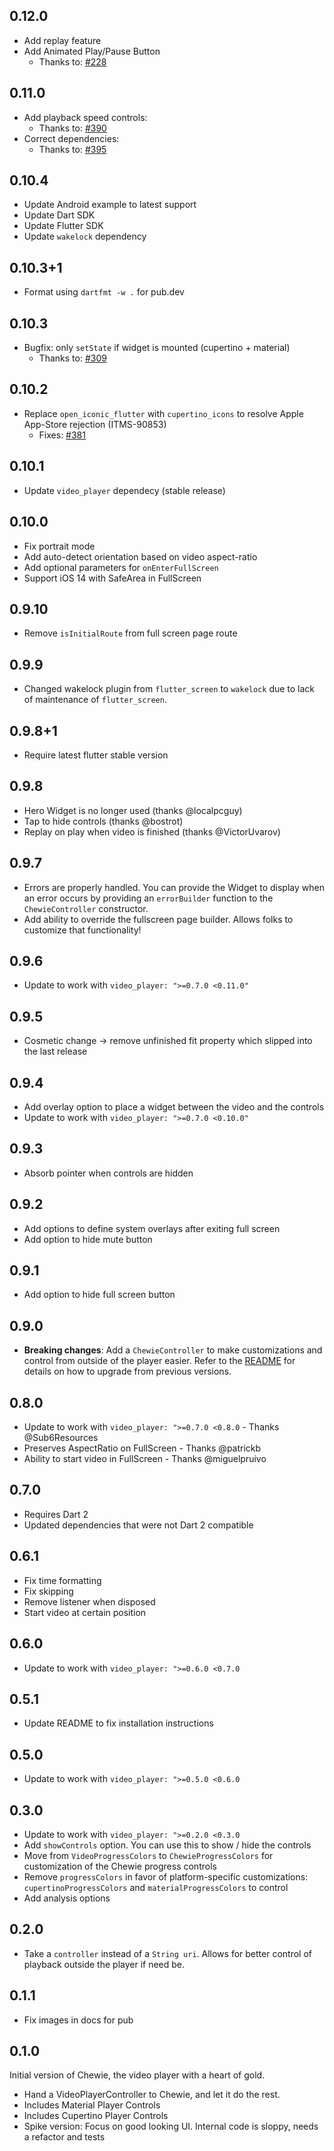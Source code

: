 ## 0.12.0

* Add replay feature
* Add Animated Play/Pause Button
  - Thanks to: [#228](https://github.com/brianegan/chewie/pull/228)

## 0.11.0

* Add playback speed controls:
  - Thanks to: [#390](https://github.com/brianegan/chewie/pull/390)
* Correct dependencies:
  - Thanks to: [#395](https://github.com/brianegan/chewie/pull/395)

## 0.10.4

* Update Android example to latest support
* Update Dart SDK
* Update Flutter SDK
* Update `wakelock` dependency

## 0.10.3+1

* Format using `dartfmt -w .` for pub.dev

## 0.10.3

* Bugfix: only `setState` if widget is mounted (cupertino + material)
  - Thanks to: [#309](https://github.com/brianegan/chewie/pull/309)

## 0.10.2

* Replace `open_iconic_flutter` with `cupertino_icons` to resolve Apple App-Store rejection (ITMS-90853)
  - Fixes: [#381](https://github.com/brianegan/chewie/issues/381)

## 0.10.1

* Update `video_player` dependecy (stable release)

## 0.10.0

  * Fix portrait mode
  * Add auto-detect orientation based on video aspect-ratio
  * Add optional parameters for `onEnterFullScreen`
  * Support iOS 14 with SafeArea in FullScreen

## 0.9.10

* Remove `isInitialRoute` from full screen page route

## 0.9.9

* Changed wakelock plugin from `flutter_screen` to `wakelock` due to lack of maintenance of `flutter_screen`. 

## 0.9.8+1
  * Require latest flutter stable version

## 0.9.8

  * Hero Widget is no longer used (thanks @localpcguy)
  * Tap to hide controls (thanks @bostrot)
  * Replay on play when video is finished (thanks @VictorUvarov)

## 0.9.7

  * Errors are properly handled. You can provide the Widget to display when an error occurs by providing an `errorBuilder` function to the `ChewieController` constructor.
  * Add ability to override the fullscreen page builder. Allows folks to customize that functionality!

## 0.9.6

  * Update to work with `video_player: ">=0.7.0 <0.11.0"`

## 0.9.5

  * Cosmetic change -> remove unfinished fit property which slipped into the last release

## 0.9.4

  * Add overlay option to place a widget between the video and the controls
  * Update to work with `video_player: ">=0.7.0 <0.10.0"`

## 0.9.3

  * Absorb pointer when controls are hidden

## 0.9.2

  * Add options to define system overlays after exiting full screen
  * Add option to hide mute button

## 0.9.1

  * Add option to hide full screen button

## 0.9.0

  * **Breaking changes**: Add a `ChewieController` to make customizations and control from outside of the player easier.
    Refer to the [README](README.md) for details on how to upgrade from previous versions.

## 0.8.0

  * Update to work with `video_player: ">=0.7.0 <0.8.0` - Thanks @Sub6Resources
  * Preserves AspectRatio on FullScreen - Thanks @patrickb
  * Ability to start video in FullScreen - Thanks @miguelpruivo

## 0.7.0

  * Requires Dart 2
  * Updated dependencies that were not Dart 2 compatible

## 0.6.1

  * Fix time formatting
  * Fix skipping
  * Remove listener when disposed
  * Start video at certain position

## 0.6.0

  * Update to work with `video_player: ">=0.6.0 <0.7.0`

## 0.5.1

  * Update README to fix installation instructions

## 0.5.0

  * Update to work with `video_player: ">=0.5.0 <0.6.0`

## 0.3.0

  * Update to work with `video_player: ">=0.2.0 <0.3.0`
  * Add `showControls` option. You can use this to show / hide the controls
  * Move from `VideoProgressColors` to `ChewieProgressColors` for customization of the Chewie progress controls
  * Remove `progressColors` in favor of platform-specific customizations: `cupertinoProgressColors` and `materialProgressColors` to control
  * Add analysis options

## 0.2.0

  * Take a `controller` instead of a `String uri`. Allows for better control of playback outside the player if need be.

## 0.1.1

  * Fix images in docs for pub

## 0.1.0

Initial version of Chewie, the video player with a heart of gold.

  * Hand a VideoPlayerController to Chewie, and let it do the rest.
  * Includes Material Player Controls
  * Includes Cupertino Player Controls
  * Spike version: Focus on good looking UI. Internal code is sloppy, needs a refactor and tests

